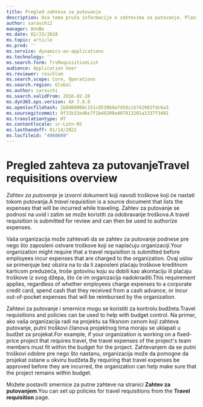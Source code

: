 ```yaml
---
title: Pregled zahteva za putovanje
description: Ova tema pruža informacije o zahtevima za putovanje. Planirani putni troškovi u dokumentu zahteva za putovanje.
author: saraschi2
manager: AnnBe
ms.date: 02/23/2018
ms.topic: article
ms.prod: ''
ms.service: dynamics-ax-applications
ms.technology: ''
ms.search.form: TrvRequisitionList
audience: Application User
ms.reviewer: roschlom
ms.search.scope: Core, Operations
ms.search.region: Global
ms.author: saraschi
ms.search.validFrom: 2016-02-28
ms.dyn365.ops.version: AX 7.0.0
ms.openlocfilehash: 1b8d68068c151c8530b9a7d3dccb742902fdc6a3
ms.sourcegitcommit: 9f31b33ed6e7f1b49200a407913201a1337f3401
ms.translationtype: HT
ms.contentlocale: sr-Latn-RS
ms.lasthandoff: 01/14/2021
ms.locfileid: "4960669"
---
```

# <a name="travel-requisitions-overview"></a><span data-ttu-id="20fd8-104">Pregled zahteva za putovanje</span><span class="sxs-lookup"><span data-stu-id="20fd8-104">Travel requisitions overview</span></span>

<span data-ttu-id="20fd8-105">*Zahtev za putovanje* je izvorni dokument koji navodi troškove koji će nastati tokom putovanja.</span><span class="sxs-lookup"><span data-stu-id="20fd8-105">A *travel requisition* is a source document that lists the expenses that will be incurred while traveling.</span></span> <span data-ttu-id="20fd8-106">Zahtev za putovanje se podnosi na uvid i zatim se može koristiti za odobravanje troškova.</span><span class="sxs-lookup"><span data-stu-id="20fd8-106">A travel requisition is submitted for review and can then be used to authorize expenses.</span></span>

<span data-ttu-id="20fd8-107">Vaša organizacija može zahtevati da se zahtev za putovanje podnese pre nego što zaposleni ostvare troškove koji se naplaćuju organizaciji.</span><span class="sxs-lookup"><span data-stu-id="20fd8-107">Your organization might require that a travel requisition is submitted before employees incur expenses that are charged to the organization.</span></span> <span data-ttu-id="20fd8-108">Ovaj uslov se primenjuje bez obzira na to da li zaposleni plaćaju troškove kreditnom karticom preduzeća, troše gotovinu koju su dobili kao akontaciju ili plaćaju troškove iz svog džepa, što će im organizacija nadoknaditi.</span><span class="sxs-lookup"><span data-stu-id="20fd8-108">This requirement applies, regardless of whether employees charge expenses to a corporate credit card, spend cash that they received from a cash advance, or incur out-of-pocket expenses that will be reimbursed by the organization.</span></span>

<span data-ttu-id="20fd8-109">Zahtevi za putovanje i smernice mogu se koristiti za kontrolu budžeta.</span><span class="sxs-lookup"><span data-stu-id="20fd8-109">Travel requisitions and policies can be used to help with budget control.</span></span> <span data-ttu-id="20fd8-110">Na primer, ako vaša organizacija radi na projektu sa fiksnom cenom koji zahteva putovanje, putni troškovi članova projektnog tima moraju se uklapati u budžet za projekat.</span><span class="sxs-lookup"><span data-stu-id="20fd8-110">For example, if your organization is working on a fixed-price project that requires travel, the travel expenses of the project's team members must fit within the budget for the project.</span></span> <span data-ttu-id="20fd8-111">Zahtevanjem da se putni troškovi odobre pre nego što nastanu, organizacija može da pomogne da projekat ostane u okviru budžeta.</span><span class="sxs-lookup"><span data-stu-id="20fd8-111">By requiring that travel expenses be approved before they are incurred, the organization can help make sure that the project remains within budget.</span></span>

<span data-ttu-id="20fd8-112">Možete postaviti smernice za putne zahteve na stranici **Zahtev za putovanjem**.</span><span class="sxs-lookup"><span data-stu-id="20fd8-112">You can set up policies for travel requisitions from the **Travel requisition** page.</span></span>
